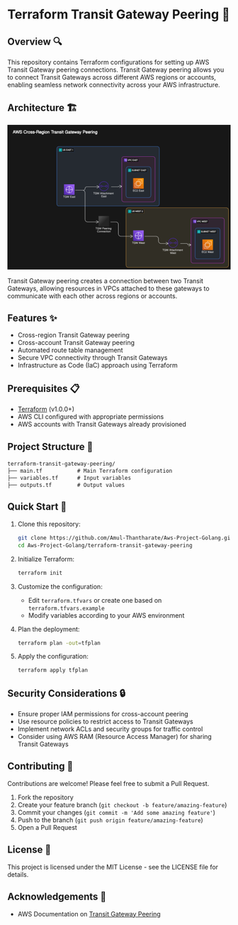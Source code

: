 # Terraform Transit Gateway Peering 🌉

## Overview 🔍

This repository contains Terraform configurations for setting up AWS Transit Gateway peering connections. Transit Gateway peering allows you to connect Transit Gateways across different AWS regions or accounts, enabling seamless network connectivity across your AWS infrastructure.

## Architecture 🏗️

![Transit Gateway Peering Architecture](docs/daigram.png)

Transit Gateway peering creates a connection between two Transit Gateways, allowing resources in VPCs attached to these gateways to communicate with each other across regions or accounts.


## Features ✨

- Cross-region Transit Gateway peering
- Cross-account Transit Gateway peering
- Automated route table management
- Secure VPC connectivity through Transit Gateways
- Infrastructure as Code (IaC) approach using Terraform

## Prerequisites 📋

- [Terraform](https://www.terraform.io/downloads.html) (v1.0.0+)
- AWS CLI configured with appropriate permissions
- AWS accounts with Transit Gateways already provisioned

## Project Structure 📁

```
terraform-transit-gateway-peering/
├── main.tf           # Main Terraform configuration
├── variables.tf      # Input variables
├── outputs.tf        # Output values
```

## Quick Start 🚀

1. Clone this repository:
   ```bash
   git clone https://github.com/Amul-Thantharate/Aws-Project-Golang.git
   cd Aws-Project-Golang/terraform-transit-gateway-peering
   ```

2. Initialize Terraform:
   ```bash
   terraform init
   ```

3. Customize the configuration:
   - Edit `terraform.tfvars` or create one based on `terraform.tfvars.example`
   - Modify variables according to your AWS environment

4. Plan the deployment:
   ```bash
   terraform plan -out=tfplan
   ```

5. Apply the configuration:
   ```bash
   terraform apply tfplan
   ```

## Security Considerations 🔒

- Ensure proper IAM permissions for cross-account peering
- Use resource policies to restrict access to Transit Gateways
- Implement network ACLs and security groups for traffic control
- Consider using AWS RAM (Resource Access Manager) for sharing Transit Gateways

## Contributing 🤝

Contributions are welcome! Please feel free to submit a Pull Request.

1. Fork the repository
2. Create your feature branch (`git checkout -b feature/amazing-feature`)
3. Commit your changes (`git commit -m 'Add some amazing feature'`)
4. Push to the branch (`git push origin feature/amazing-feature`)
5. Open a Pull Request

## License 📄

This project is licensed under the MIT License - see the LICENSE file for details.

## Acknowledgements 🙏

- AWS Documentation on [Transit Gateway Peering](https://docs.aws.amazon.com/vpc/latest/tgw/tgw-peering.html)